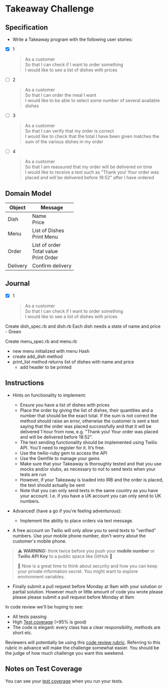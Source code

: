 # Takeaway Challenge

## Specification

- Write a Takeaway program with the following user stories:

* [x] 1

  > As a customer  
  > So that I can check if I want to order something  
  > I would like to see a list of dishes with prices

* [ ] 2

  > As a customer  
  > So that I can order the meal I want  
  > I would like to be able to select some number of several available dishes

* [ ] 3

  > As a customer  
  > So that I can verify that my order is correct  
  > I would like to check that the total I have been given matches the sum of the various dishes in my order

* [ ] 4
  > As a customer  
  > So that I am reassured that my order will be delivered on time  
  > I would like to receive a text such as "Thank you! Your order was placed and will be delivered before 18:52" after I have ordered

## Domain Model

| Object   | Message                                     |
| -------- | ------------------------------------------- |
| Dish     | Name<br>Price                               |
| Menu     | List of Dishes<br>Print Menu                |
| Order    | List of order<br>Total value<br>Print Order |
| Delivery | Confirm delivery                            |

## Journal

* [x] 1

  > As a customer  
  > So that I can check if I want to order something  
  > I would like to see a list of dishes with prices

Create dish_spec.rb and dish.rb
Each dish needs a state of name and price - Green

Create menu_spec.rb and menu.rb
 * new menu initialized with menu Hash
 * create add_dish method
 * print_list method returns list of dishes with name and price
   * add header to be printed

## Instructions

- Hints on functionality to implement:

  - Ensure you have a list of dishes with prices
  - Place the order by giving the list of dishes, their quantities and a number that should be the exact total. If the sum is not correct the method should raise an error, otherwise the customer is sent a text saying that the order was placed successfully and that it will be delivered 1 hour from now, e.g. "Thank you! Your order was placed and will be delivered before 18:52".
  - The text sending functionality should be implemented using Twilio API. You'll need to register for it. It’s free.
  - Use the twilio-ruby gem to access the API
  - Use the Gemfile to manage your gems
  - Make sure that your Takeaway is thoroughly tested and that you use mocks and/or stubs, as necessary to not to send texts when your tests are run
  - However, if your Takeaway is loaded into IRB and the order is placed, the text should actually be sent
  - Note that you can only send texts in the same country as you have your account. I.e. if you have a UK account you can only send to UK numbers.

- Advanced! (have a go if you're feeling adventurous):

  - Implement the ability to place orders via text message.

- A free account on Twilio will only allow you to send texts to "verified" numbers. Use your mobile phone number, don't worry about the customer's mobile phone.

> :warning: **WARNING:** think twice before you push your **mobile number** or **Twilio API Key** to a public space like GitHub :eyes:
>
> :key: Now is a great time to think about security and how you can keep your private information secret. You might want to explore environment variables.

- Finally submit a pull request before Monday at 9am with your solution or partial solution. However much or little amount of code you wrote please please please submit a pull request before Monday at 9am

In code review we'll be hoping to see:

- All tests passing
- High [Test coverage](https://github.com/makersacademy/course/blob/master/pills/test_coverage.md) (>95% is good)
- The code is elegant: every class has a clear responsibility, methods are short etc.

Reviewers will potentially be using this [code review rubric](docs/review.md). Referring to this rubric in advance will make the challenge somewhat easier. You should be the judge of how much challenge you want this weekend.

## Notes on Test Coverage

You can see your [test coverage](https://github.com/makersacademy/course/blob/master/pills/test_coverage.md) when you run your tests.
